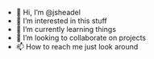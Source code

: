 - 👋 Hi, I’m @jsheadel
- 👀 I’m interested in this stuff
- 🌱 I’m currently learning things
- 💞️ I’m looking to collaborate on projects
- 📫 How to reach me just look around

<!---
jsheadel/jsheadel is a ✨ special ✨ repository because its `README.md` (this file) appears on your GitHub profile.
You can click the Preview link to take a look at your changes.
--->
